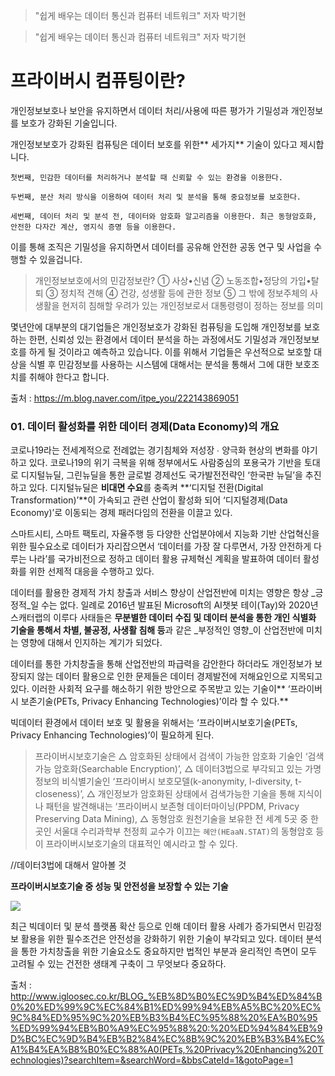 >"쉽게 배우는 데이터 통신과 컴퓨터 네트워크" 저자 박기현

>"쉽게 배우는 데이터 통신과 컴퓨터 네트워크" 저자 박기현

# 프라이버시 컴퓨팅이란?
개인정보보호나 보안을 유지하면서 데이터 처리/사용에 따른 평가가 기밀성과 개인정보를 보호가 강화된 기술입니다.

개인정보보호가 강화된 컴퓨팅은 데이터 보호를 위한** 세가지** 기술이 있다고 제시합니다.

```
첫번째, 민감한 데이터를 처리하거나 분석할 때 신뢰할 수 있는 환경을 이용한다.

두번째, 분산 처리 방식을 이용하여 데이터 처리 및 분석을 통해 중요정보를 보호한다.

세번째, 데이터 처리 및 분석 전, 데이터와 암호화 알고리즘을 이용한다. 최근 동형암호화, 안전한 다자간 계산, 영지식 증명 등을 이용한다.
```

이를 통해 조직은 기밀성을 유지하면서 데이터를 공유해 안전한 공동 연구 및 사업을 수행할 수 있을겁니다. 

> 개인정보보호에서의 민감정보란?
> ① 사상•신념 
② 노동조합•정당의 가입•탈퇴 
③ 정치적 견해
④ 건강, 성생활 등에 관한 정보
⑤ 그 밖에 정보주체의 사생활을 현저히 침해할 우려가 있는 개인정보로서 대통령령이 정하는 정보를 의미

몇년안에 대부분의 대기업들은 개인정보호가 강화된 컴퓨팅을 도입해 개인정보를 보호하는 한편, 신뢰성 있는 환경에서 데이터 분석을 하는 과정에서도 기밀성과 개인정보보호를 하게 될 것이라고 예측하고 있습니다. 이를 위해서 기업들은 우선적으로 보호할 대상을 식별 후 민감정보를 사용하는 시스템에 대해서는 분석을 통해서 그에 대한 보호조치를 취해야 한다고 합니다.

출처 : https://m.blog.naver.com/itpe_you/222143869051


### 01. 데이터 활성화를 위한 데이터 경제(Data Economy)의 개요 

코로나19라는 전세계적으로 전례없는 경기침체와 저성장 ∙ 양극화 현상의 변화를 야기하고 있다. 코로나19의 위기 극복을 위해 정부에서도 사람중심의 포용국가 기반을 토대로 디지털뉴딜, 그린뉴딜을 통한 글로벌 경제선도 국가발전전략인 ‘한국판 뉴딜’을 추진하고 있다. 디지털뉴딜은 **비대면 수요**를 충족켜 **‘디지털 전환(Digital Transformation)’**이 가속되고 관련 산업이 활성화 되어 ‘디지털경제(Data Economy)’로 이동되는 경제 패러다임의 전환을 이끌고 있다.

스마트시티, 스마트 팩토리, 자율주행 등 다양한 산업분야에서 지능화 기반 산업혁신을 위한 필수요소로 데이터가 자리잡으면서 ‘데이터를 가장 잘 다루면서, 가장 안전하게 다루는 나라’를 국가비전으로 정하고 데이터 활용 규제혁신 계획을 발표하여 데이터 활성화를 위한 선제적 대응을 수행하고 있다.

데이터를 활용한 경제적 가치 창출과 서비스 향상이 산업전반에 미치는 영향은 항상 _긍정적_일 수는 없다. 일례로 2016년 발표된 Microsoft의 AI챗봇 테이(Tay)와 2020년 스캐터랩의 이루다 사태들은 **무분별한 데이터 수집 및 데이터 분석을 통한 개인 식별화 기술을 통해서 차별, 불공정, 사생활 침해 등**과 같은 _부정적인 영향_이 산업전반에 미치는 영향에 대해서 인지하는 계기가 되었다.

데이터를 통한 가치창출을 통해 산업전반의 파급력을 감안한다 하더라도 개인정보가 보장되지 않는 데이터 활용으로 인한 문제들은 데이터 경제발전에 저해요인으로 지목되고 있다. 이러한 사회적 요구를 해소하기 위한 방안으로 주목받고 있는 기술이** ‘프라이버시 보존기술(PETs, Privacy Enhancing Technologies)’이라 할 수 있다.**

빅데이터 환경에서 데이터 보호 및 활용을 위해서는 ‘프라이버시보호기술(PETs, Privacy Enhancing Technologies)’이 필요하게 된다.

> 프라이버시보호기술은 
△ 암호화된 상태에서 검색이 가능한 암호화 기술인 ‘검색가능 암호화(Searchable Encryption)’, △ 데이터3법으로 부각되고 있는 가명정보의 비식별기술인 ‘프라이버시 보호모델(k-anonymity, l-diversity, t-closeness)’, 
△ 개인정보가 암호화된 상태에서 검색가능한 기술을 통해 지식이나 패턴을 발견해내는 ‘프라이버시 보존형 데이터마이닝(PPDM, Privacy Preserving Data Mining), 
△ 동형암호 원천기술을 보유한 전 세계 5곳 중 한곳인 서울대 수리과학부 천정희 교수가 이끄는 `혜안(HEaaN.STAT)`의 동형암호 등이 프라이버시보호기술의 대표적인 예시라고 할 수 있다.

//데이터3법에 대해서 알아볼 것


**프라이버시보호기술 중 성능 및 안전성을 보장할 수 있는 기술**

![](https://github.com/anotheranotherhoon/TIL/IT/img/data.png?raw=true)


최근 빅데이터 및 분석 플랫폼 확산 등으로 인해 데이터 활용 사례가 증가되면서 민감정보 활용을 위한 필수조건은 안전성을 강화하기 위한 기술이 부각되고 있다. 데이터 분석을 통한 가치창출을 위한 기술요소도 중요하지만 법적인 부분과 윤리적인 측면이 모두 고려될 수 있는 건전한 생태계 구축이 그 무엇보다 중요하다.

출처 : http://www.igloosec.co.kr/BLOG_%EB%8D%B0%EC%9D%B4%ED%84%B0%20%ED%99%9C%EC%84%B1%ED%99%94%EB%A5%BC%20%EC%9C%84%ED%95%9C%20%EB%B3%B4%EC%95%88%20%EA%B0%95%ED%99%94%EB%B0%A9%EC%95%88%20:%20%ED%94%84%EB%9D%BC%EC%9D%B4%EB%B2%84%EC%8B%9C%20%EB%B3%B4%EC%A1%B4%EA%B8%B0%EC%88%A0(PETs,%20Privacy%20Enhancing%20Technologies)?searchItem=&searchWord=&bbsCateId=1&gotoPage=1
